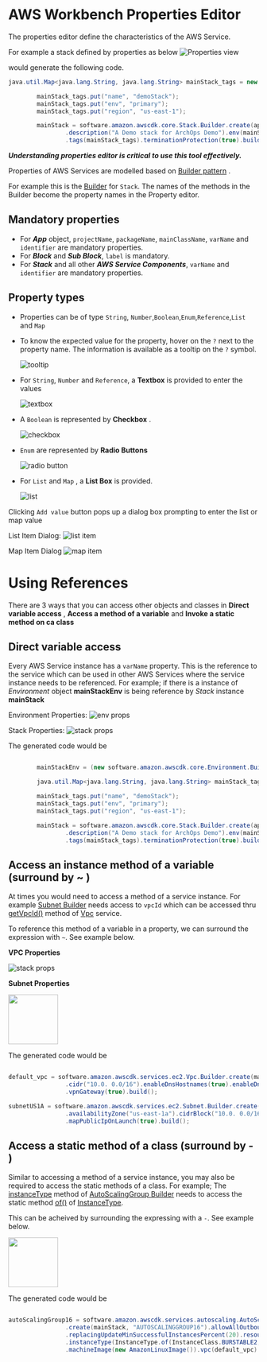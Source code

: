 

# AWS Workbench Properties Editor

The properties editor define the characteristics of the AWS Service. 

For example a stack defined by properties as below 
![Properties view](../images/getting-started-images/propertiesView.png)

would generate the following code. 

```java
java.util.Map<java.lang.String, java.lang.String> mainStack_tags = new java.util.HashMap<java.lang.String, java.lang.String>();

		mainStack_tags.put("name", "demoStack");
		mainStack_tags.put("env", "primary");
		mainStack_tags.put("region", "us-east-1");

		mainStack = software.amazon.awscdk.core.Stack.Builder.create(app1, "MAINSTACK")
				.description("A Demo stack for ArchOps Demo").env(mainStackEnv).stackName("mainStack")
				.tags(mainStack_tags).terminationProtection(true).build();

```

***Understanding properties editor is critical to use this tool effectively.***


Properties of AWS Services are modelled based on [Builder pattern](https://en.wikipedia.org/wiki/Builder_pattern) . 

For example this is the [Builder](https://docs.aws.amazon.com/cdk/api/latest/java/software/amazon/awscdk/core/Stack.Builder.html) for ```Stack```. The names of the methods in the Builder become the property names in the Property editor. 


## Mandatory properties 

- For ***App*** object, ```projectName```, ```packageName```, ```mainClassName```, ```varName``` and ```identifier``` are mandatory properties.
- For ***Block*** and ***Sub Block***, ```label``` is mandatory.
- For ***Stack*** and all other ***AWS Service Components***, ```varName``` and ```identifier``` are mandatory properties.

## Property types
- Properties can be of type ```String```, ```Number```,```Boolean```,```Enum```,```Reference```,```List``` and ```Map``` 
- To know the expected value for the property, hover on the ```?``` next to the property name. The information is available as a tooltip on the ```?``` symbol. 

    ![tooltip](../images/getting-started-images/tooltip.png) 

- For ```String```, ```Number``` and ```Reference```, a **Textbox** is provided to enter the values

    ![textbox](../images/getting-started-images/textbox.png)

- A ```Boolean``` is represented by **Checkbox**  . 

    ![checkbox](../images/getting-started-images/checkbox.png)

- ```Enum``` are represented by **Radio Buttons**

    ![radio button](../images/getting-started-images/radiobutton.png)

- For ```List``` and ```Map``` , a **List Box** is provided.

    ![list](../images/getting-started-images/map.png)

Clicking ```Add value``` button pops up a dialog box prompting to enter the list or map value 

List Item Dialog:
    ![list item](../images/getting-started-images/listDialog.png)

Map Item Dialog
    ![map item](../images/getting-started-images/mapDialog.png)

# Using References

There are 3 ways that you can access other objects and classes in **Direct variable access** , **Access a method of a variable** and **Invoke a static method on ca class**

## Direct variable access

Every AWS Service instance has a ```varName``` property. This is the reference to the service which can be used in other AWS Services where the service instance needs to be referenced. For example; if there is a instance of *Environment* object **mainStackEnv** is being reference by *Stack* instance **mainStack** 

Environment Properties:
    ![env props](../images/getting-started-images/envProps.png)

Stack Properties: 
    ![stack props](../images/getting-started-images/stackProps.png)

The generated code would be 

```java

        mainStackEnv = (new software.amazon.awscdk.core.Environment.Builder()).region("us-east-1").build();

		java.util.Map<java.lang.String, java.lang.String> mainStack_tags = new java.util.HashMap<java.lang.String, java.lang.String>();

		mainStack_tags.put("name", "demoStack");
		mainStack_tags.put("env", "primary");
		mainStack_tags.put("region", "us-east-1");

		mainStack = software.amazon.awscdk.core.Stack.Builder.create(app1, "MAINSTACK")
				.description("A Demo stack for ArchOps Demo").env(mainStackEnv).stackName("mainStack")
				.tags(mainStack_tags).terminationProtection(true).build();
```
## Access an instance method of a variable (surround by ~ )

At times you would need to access a method of a service instance. For example [Subnet Builder](https://docs.aws.amazon.com/cdk/api/latest/java/software/amazon/awscdk/services/ec2/Subnet.Builder.html) needs access to ```vpcId``` which can be accessed thru [getVpcId()](https://docs.aws.amazon.com/cdk/api/latest/java/software/amazon/awscdk/services/ec2/Vpc.html#getVpcId--) method of [Vpc](https://docs.aws.amazon.com/cdk/api/latest/java/software/amazon/awscdk/services/ec2/Vpc.html) service. 

To reference this method of a variable in a property, we can surround the expression with ```~```. See example below. 

**VPC Properties**

![stack props](../images/getting-started-images/vpcProps.png)

**Subnet Properties**

<img src="../images/getting-started-images/subnetProps.pn" height="100"/>



The generated code would be 

```java

default_vpc = software.amazon.awscdk.services.ec2.Vpc.Builder.create(mainStack, "DEFAULT_VPC")
				.cidr("10.0. 0.0/16").enableDnsHostnames(true).enableDnsSupport(true).maxAzs(2).natGateways(1)
				.vpnGateway(true).build();

subnetUS1A = software.amazon.awscdk.services.ec2.Subnet.Builder.create(mainStack, "SUBNETUS1A")
				.availabilityZone("us-east-1a").cidrBlock("10.0. 0.0/16").vpcId(default_vpc.getVpcId())
				.mapPublicIpOnLaunch(true).build();

```


## Access a static method of a class (surround by - )

Similar to accessing a method of a service instance, you may also be required to access the static methods of a class. For example; The [instanceType](https://docs.aws.amazon.com/cdk/api/latest/java/software/amazon/awscdk/services/autoscaling/AutoScalingGroup.Builder.html#instanceType-software.amazon.awscdk.services.ec2.InstanceType-) method of [AutoScalingGroup Builder](https://docs.aws.amazon.com/cdk/api/latest/java/software/amazon/awscdk/services/autoscaling/AutoScalingGroup.Builder.html) needs to access the static method [of()](https://docs.aws.amazon.com/cdk/api/latest/java/software/amazon/awscdk/services/ec2/InstanceType.html#of-software.amazon.awscdk.services.ec2.InstanceClass-software.amazon.awscdk.services.ec2.InstanceSize-) of [InstanceType](https://docs.aws.amazon.com/cdk/api/latest/java/software/amazon/awscdk/services/ec2/InstanceType.html). 

This can be acheived by surrounding the expressing with a ```-```. See example below. 

<img src="../images/getting-started-images/autoScalingProps.png" height="100"/>



The generated code would be 

```java

autoScalingGroup16 = software.amazon.awscdk.services.autoscaling.AutoScalingGroup.Builder
				.create(mainStack, "AUTOSCALINGGROUP16").allowAllOutbound(true).maxCapacity(2)
				.replacingUpdateMinSuccessfulInstancesPercent(20).resourceSignalCount(4)
				.instanceType(InstanceType.of(InstanceClass.BURSTABLE2, InstanceSize.MEDIUM))
				.machineImage(new AmazonLinuxImage()).vpc(default_vpc).build();

```





